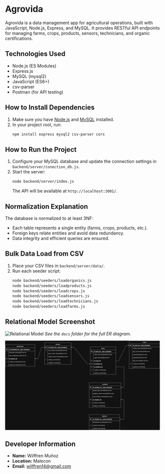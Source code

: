 # Agrovida

Agrovida is a data management app for agricultural operations, built with JavaScript, Node.js, Express, and MySQL. It provides RESTful API endpoints for managing farms, crops, products, sensors, technicians, and organic certifications.

## Technologies Used
- Node.js (ES Modules)
- Express.js
- MySQL (mysql2)
- JavaScript (ES6+)
- csv-parser
- Postman (for API testing)

## How to Install Dependencies

1. Make sure you have [Node.js](https://nodejs.org/) and [MySQL](https://www.mysql.com/) installed.
2. In your project root, run:
   ```bash
   npm install express mysql2 csv-parser cors
   ```

## How to Run the Project

1. Configure your MySQL database and update the connection settings in `backend/server/conection_db.js`.
2. Start the server:
   ```bash
   node backend/server/index.js
   ```
   The API will be available at `http://localhost:3001/`.

## Normalization Explanation

The database is normalized to at least 3NF:
- Each table represents a single entity (farms, crops, products, etc.).
- Foreign keys relate entities and avoid data redundancy.
- Data integrity and efficient queries are ensured.

## Bulk Data Load from CSV

1. Place your CSV files in `backend/server/data/`.
2. Run each seeder script:
   ```bash
   node backend/seeders/loadorganics.js
   node backend/seeders/loadproducts.js
   node backend/seeders/loadcrops.js
   node backend/seeders/loadsensors.js
   node backend/seeders/loadtechnicians.js
   node backend/seeders/loadfarms.js
   ```

## Relational Model Screenshot

![Relational Model](../docs/der_diagram.png)
*See the `docs` folder for the full ER diagram.*

![alt text](../docs/DER.jpg)

## Developer Information

- **Name:** Wilffren Muñoz
- **Location:** Malecon
- **Email:** wilffren14@gmail.com